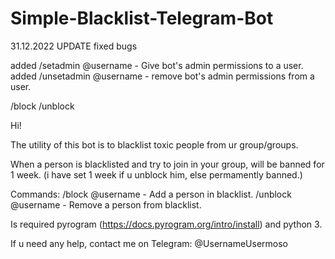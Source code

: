 # Simple-Blacklist-Telegram-Bot


31.12.2022 UPDATE
fixed bugs

added /setadmin @username - Give bot's admin permissions to a user.
added /unsetadmin @username - remove bot's admin permissions from a user.

/block
/unblock




Hi!

The utility of this bot is to blacklist toxic people from ur group/groups.

When a person is blacklisted and try to join in your group, will be banned for 1 week. (i have set 1 week if u unblock him, else permamently banned.)

Commands:
/block @username - Add a person in blacklist.
/unblock @username - Remove a person from blacklist.

Is required pyrogram (https://docs.pyrogram.org/intro/install)
and python 3.

If u need any help, contact me on Telegram: @UsernameUsermoso

